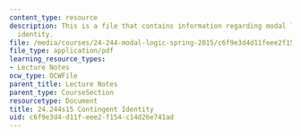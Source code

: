 ```yaml
---
content_type: resource
description: This is a file that contains information regarding modal logic contingent
  identity.
file: /media/courses/24-244-modal-logic-spring-2015/c6f9e3d4d11feee2f154c14d26e741ad_MIT24_244S15_Contingent.pdf
file_type: application/pdf
learning_resource_types:
- Lecture Notes
ocw_type: OCWFile
parent_title: Lecture Notes
parent_type: CourseSection
resourcetype: Document
title: 24.244s15 Contingent Identity
uid: c6f9e3d4-d11f-eee2-f154-c14d26e741ad
---
```


